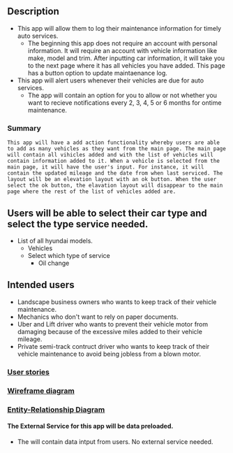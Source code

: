 ## Description
* This app will allow them to log their maintenance information for timely auto services.
	* The beginning this app does not require an account with personal information. It will require an account with vehicle information like make, model and trim. After inputting car information, it will take you to the next page where it has all vehicles you have added. This page has a button option to update maintaenance log.
* This app will alert users whenever their vehicles are due for auto services.
	* The app will contain an option for you to allow or not whether you want to recieve notifications every 2, 3, 4, 5 or 6 months for ontime maintenance. 
### Summary
	This app will have a add action functionality whereby users are able to add as many vehicles as they want from the main page. The main page will contain all vihicles added and with the list of vehicles will contain information added to it. When a vehicle is selected from the main page, it will have the user's input. For instance, it will contain the updated mileage and the date from when last serviced. The layout will be an elevation layout with an ok button. When the user select the ok button, the elavation layout will disappear to the main page where the rest of the list of vehicles added are.  

## Users will be able to select their car type and select the type service needed. 

* List of all hyundai models. 
	* Vehicles	
	* Select which type of service
		* Oil change

## Intended users
* Landscape business owners who wants to keep track of their vehicle maintenance.
* Mechanics who don't want to rely on paper documents.
* Uber and Lift driver who wants to prevent their vehicle motor from damaging because of the excessive miles added to their vehicle mileage.
* Private semi-track contruct driver who wants to keep track of their vehicle maintenance to avoid being jobless from a blown motor.

### [User stories](user-stories.md)

### [Wireframe diagram](wireframe.md)

### [Entity-Relationship Diagram](erd.md)

#### The External Service for this app will be data preloaded.
* The will contain data intput from users. No external service needed.







